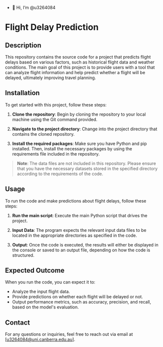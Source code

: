 - 👋 Hi, I’m @u3264084

# Flight Delay Prediction

## Description
This repository contains the source code for a project that predicts flight delays based on various factors, such as historical flight data and weather conditions. The main goal of this project is to provide users with a tool that can analyze flight information and help predict whether a flight will be delayed, ultimately improving travel planning.


## Installation
To get started with this project, follow these steps:

1. **Clone the repository**: Begin by cloning the repository to your local machine using the Git command provided.

2. **Navigate to the project directory**: Change into the project directory that contains the cloned repository.

3. **Install the required packages**: Make sure you have Python and pip installed. Then, install the necessary packages by using the requirements file included in the repository.

> **Note**: The data files are not included in this repository. Please ensure that you have the necessary datasets stored in the specified directory according to the requirements of the code.

## Usage
To run the code and make predictions about flight delays, follow these steps:

1. **Run the main script**: Execute the main Python script that drives the project.

2. **Input Data**: The program expects the relevant input data files to be located in the appropriate directories as specified in the code.

3. **Output**: Once the code is executed, the results will either be displayed in the console or saved to an output file, depending on how the code is structured.

## Expected Outcome
When you run the code, you can expect it to:
- Analyze the input flight data.
- Provide predictions on whether each flight will be delayed or not.
- Output performance metrics, such as accuracy, precision, and recall, based on the model's evaluation.

## Contact
For any questions or inquiries, feel free to reach out via email at [u3264084@uni.canberra.edu.au].